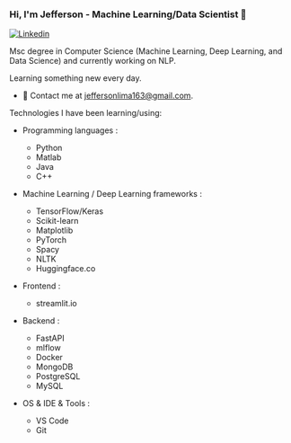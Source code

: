### Hi, I'm Jefferson - Machine Learning/Data Scientist 👋

[![Linkedin](https://img.shields.io/badge/-LinkedIn-blue?style=flat&logo=Linkedin&logoColor=white&link=https://www.linkedin.com/in/jefferson-luiz-209565148/)](https://www.linkedin.com/in/jefferson-luiz-209565148/)
 
 Msc degree in Computer Science (Machine Learning, Deep Learning, and Data Science) and currently working on NLP.

 Learning something new every day. 


- 💌 Contact me at [jeffersonlima163@gmail.com](mailto:jeffersonlima163@gmail.com).



Technologies I have been learning/using:

- Programming languages : <br />
   * Python
   * Matlab
   * Java
   * C++

- Machine Learning / Deep Learning frameworks : <br />
   * TensorFlow/Keras
   * Scikit-learn
   * Matplotlib
   * PyTorch
   * Spacy
   * NLTK
   * Huggingface.co
- Frontend : <br />
   * streamlit.io

- Backend : <br />
   * FastAPI
   * mlflow
   * Docker
   * MongoDB
   * PostgreSQL
   * MySQL

- OS & IDE & Tools : <br />
   * VS Code
   * Git
